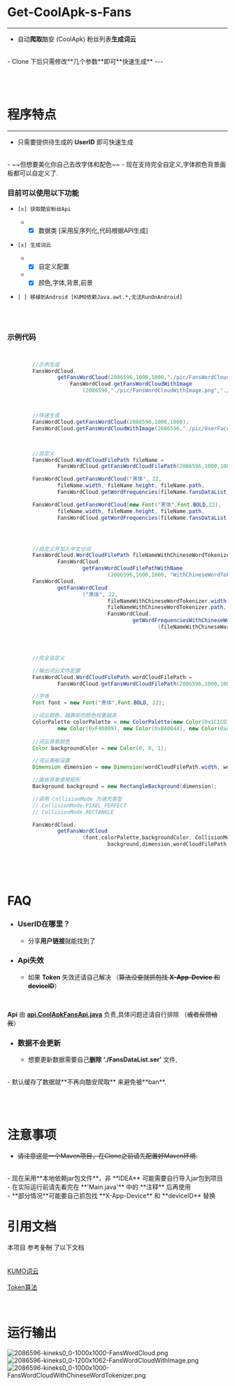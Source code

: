 # Get-CoolApk-s-Fans

---
- 自动**爬取**酷安 (CoolApk) 粉丝列表**生成词云**
<br>
- Clone 下后只需修改**几个参数**即可**快速生成**
---
<br>
<br>
<br>
<br>

# 程序特点

---
- 只需要提供待生成的 **UserID** 即可快速生成
<br>
- ~~但想要美化你自己去改字体和配色~~
- 现在支持完全自定义,字体颜色背景画板都可以自定义了. 
  
### 目前可以使用以下功能
-     [x] 获取酷安粉丝Api
   - -   [x] 数据类 [采用反序列化,代码根据API生成]
-     [x] 生成词云
   - -   [x] 自定义配置
   - -   [x] 颜色,字体,背景,前景
-     [ ] 移植到Android [KUMO依赖Java.awt.*,无法RunOnAndroid]    
  
<br><br>

### 示例代码

```java


        //示例生成
        FansWordCloud.
                getFansWordCloud(2086596,1000,1000,"./pic/FansWordCloud.png");
                    FansWordCloud.getFansWordCloudWithImage
                        (2086596,"./pic/FansWordCloudWithImage.png","./pic/UserFace.png");



        //快速生成
        FansWordCloud.getFansWordCloud(2086596,1000,1000);
        FansWordCloud.getFansWordCloudWithImage(2086596,"./pic/UserFace.png");



        //自定义
        FansWordCloud.WordCloudFilePath fileName =
                FansWordCloud.getFansWordCloudFilePath(2086596,1000,1000);

        FansWordCloud.getFansWordCloud("黑体", 22,
                fileName.width, fileName.height, fileName.path,
                FansWordCloud.getWordFrequencies(fileName.fansDataList));

        FansWordCloud.getFansWordCloud(new Font("黑体",Font.BOLD,22),
                fileName.width, fileName.height, fileName.path,
                FansWordCloud.getWordFrequencies(fileName.fansDataList));




        //自定义并加入中文分词
        FansWordCloud.WordCloudFilePath fileNameWithChineseWordTokenizer =
                FansWordCloud.
                        getFansWordCloudFilePathWithName
                                (2086596,1000,1000, "WithChineseWordTokenizer");
        FansWordCloud.
                getFansWordCloud
                        ("黑体", 22,
                                fileNameWithChineseWordTokenizer.width, fileNameWithChineseWordTokenizer.height,
                                fileNameWithChineseWordTokenizer.path,
                                FansWordCloud.
                                        getWordFrequenciesWithChineseWordTokenizer
                                                (fileNameWithChineseWordTokenizer.fansDataList,null));




        //完全自定义

        //输出词云文件配置
        FansWordCloud.WordCloudFilePath wordCloudFilePath =
                FansWordCloud.getFansWordCloudFilePath(2086596,1000,1000);

        //字体
        Font font = new Font("黑体",Font.BOLD, 22);

        //词云颜色，越靠前的颜色权重越高
        ColorPalette colorPalette = new ColorPalette(new Color(0x1C1CD3), new Color(0x6D0090), new Color(0xB1B1FE),
                new Color(0xF40009), new Color(0xBA0044), new Color(0xA0005D), new Color(0xFDFDFE));
        
        //词云背景颜色
        Color backgroundColor = new Color(0, 0, 1);

        //词云画板设置
        Dimension dimension = new Dimension(wordCloudFilePath.width, wordCloudFilePath.height);

        //画板背景使用矩形
        Background background = new RectangleBackground(dimension);

        //调用 CollisionMode 为填充类型
        // CollisionMode.PIXEL_PERFECT
        // CollisionMode.RECTANGLE

        FansWordCloud.
                getFansWordCloud
                        (font,colorPalette,backgroundColor, CollisionMode.PIXEL_PERFECT, 3,
                                background,dimension,wordCloudFilePath,wordCloudFilePath.getWordFrequencies());

```

  <br>
  <br>
  <br>

# FAQ
   - ### UserID在哪里？
      - 分享**用户链接**就能找到了

   - ### Api失效
      - 如果 **Token** 失效还请自己解决 （~~算法没变就抓包找 **X-App-Device** 和 **deviceID**~~）

<br>

**Api** 由 **[api.CoolApkFansApi.java](https://github.com/kineks0-0/Get-CoolApk-s-Fans/blob/master/CoolApkFans/src/api/CoolApkFansApi.java)** 负责,具体问题还请自行排除 （~~或者反馈给我~~）

   - ### 数据不会更新
      - 想要更新数据需要自己**删除** **‘./FansDataList.ser’** 文件,
<br>
      - 默认缓存了数据就**不再向酷安爬取** 来避免被**ban**.



<br>
<br>
<br>
<br>

# 注意事项
- ~~请注意这是一个Maven项目，在Clone之前请先配置好Maven环境.~~
<br>
- 现在采用**本地依赖jar包文件**，非 **IDEA** 可能需要自行导入jar包到项目
<br>
- 在实际运行前请先看完在 **'Main.java'** 中的 **注释** 后再使用
<br>
- **部分情况**可能要自己抓包找 **X-App-Device** 和 **deviceID** 替换
<br>

# 引用文档
本项目 参考~~复制~~ 了以下文档
<br>
<br>
<br>
[KUMO词云](https://github.com/kennycason/kumo)
<br>
<br>
[Token算法](https://www.jianshu.com/p/0e4f2dc0e919)
<br>
<br>
<br>


# 运行输出
![2086596-kineks0_0-1000x1000-FansWordCloud.png](https://github.com/kineks0-0/Get-CoolApk-s-Fans/blob/master/CoolApkFans/pic/2086596-kineks0_0-1000x1000-FansWordCloud.png?raw=true)
![2086596-kineks0_0-1200x1062-FansWordCloudWithImage.png](https://github.com/kineks0-0/Get-CoolApk-s-Fans/blob/master/CoolApkFans/pic/2086596-kineks0_0-1200x1062-FansWordCloudWithImage.png?raw=true)
![2086596-kineks0_0-1000x1000-FansWordCloudWithChineseWordTokenizer.png](https://github.com/kineks0-0/Get-CoolApk-s-Fans/blob/master/CoolApkFans/pic/2086596-kineks0_0-1000x1000-FansWordCloudWithChineseWordTokenizer.png?raw=true)
